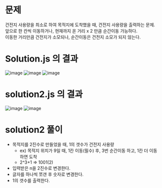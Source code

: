 # 문제

건전지 사용량을 최소로 하여 목적지에 도착했을 때, 건전지 사용량을 출력하는 문제.<br>
앞으로 한 칸씩 이동하거나, 현재까지 온 거리 x 2 만큼 순간이동 가능하다.<br>
이동한 거리만큼 건전지가 소모되나, 순간이동은 건전지 소모가 되지 않는다.

# Solution.js 의 결과

![image](https://user-images.githubusercontent.com/58285947/223608516-78a9c54e-fc75-4d9b-a9b8-b434cafc5068.png)
![image](https://user-images.githubusercontent.com/58285947/223608558-fe3965ff-a00f-4c4e-896e-b90617d0328d.png)
![image](https://user-images.githubusercontent.com/58285947/223608583-9d21b7d4-e385-4d50-9739-c7c787d1596a.png)

# solution2.js 의 결과

![image](https://github.com/bo-gyeong/Algo/assets/58285947/97ae1a51-cc22-4c4f-9fac-54e506b8a220)
![image](https://github.com/bo-gyeong/Algo/assets/58285947/c03a2d93-5357-4ffa-9825-cda28029f6fc)

# solution2 풀이

- 목적지를 2진수로 만들었을 때, 1의 갯수가 건전지 사용량
  - ex) 목적지 위치가 9일 때, 1칸 이동(필수) 후, 3번 순간이동 하고, 1칸 더 이동하면 도착
  - 2^3+1 => 1001(2)
- 입력받은 n을 2진수로 변경한다.
- 글자를 하나씩 쪼갠 후 숫자로 변경한다.
- 1의 갯수를 출력한다.
